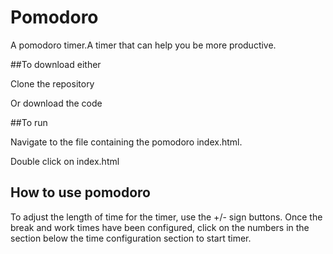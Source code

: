 # Pomodoro

A pomodoro timer.A timer that can help you be more productive.

##To download either

Clone the repository


Or download the code


##To run

Navigate to the file containing the pomodoro index.html.

Double click on index.html

 
## How to use pomodoro
To adjust the length of time for the timer, use the +/- sign buttons.
Once the break and work times have been configured, click on the numbers
 in the section below the time configuration section to start timer.

